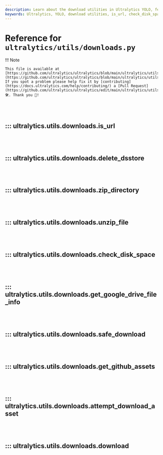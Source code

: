 ```yaml
---
description: Learn about the download utilities in Ultralytics YOLO, featuring functions like is_url, check_disk_space, get_github_assets, and download.
keywords: Ultralytics, YOLO, download utilities, is_url, check_disk_space, get_github_assets, download, documentation
---
```


# Reference for `ultralytics/utils/downloads.py`

!!! Note

    This file is available at [https://github.com/ultralytics/ultralytics/blob/main/ultralytics/utils/downloads.py](https://github.com/ultralytics/ultralytics/blob/main/ultralytics/utils/downloads.py). If you spot a problem please help fix it by [contributing](https://docs.ultralytics.com/help/contributing/) a [Pull Request](https://github.com/ultralytics/ultralytics/edit/main/ultralytics/utils/downloads.py) 🛠️. Thank you 🙏!

<br><br>

## ::: ultralytics.utils.downloads.is_url

<br><br>

## ::: ultralytics.utils.downloads.delete_dsstore

<br><br>

## ::: ultralytics.utils.downloads.zip_directory

<br><br>

## ::: ultralytics.utils.downloads.unzip_file

<br><br>

## ::: ultralytics.utils.downloads.check_disk_space

<br><br>

## ::: ultralytics.utils.downloads.get_google_drive_file_info

<br><br>

## ::: ultralytics.utils.downloads.safe_download

<br><br>

## ::: ultralytics.utils.downloads.get_github_assets

<br><br>

## ::: ultralytics.utils.downloads.attempt_download_asset

<br><br>

## ::: ultralytics.utils.downloads.download

<br><br>
